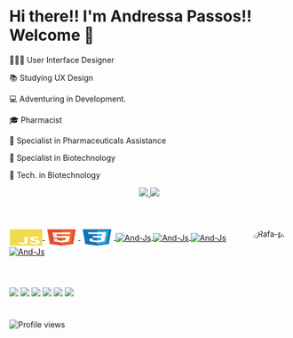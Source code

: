 # Hi there!! I'm Andressa Passos!! Welcome 👋

👩🏼‍💻 User Interface Designer <p>
📚 Studying UX Design  <p>
💻 Adventuring in Development. <p>
🎓 Pharmacist <p>
💊 Specialist in Pharmaceuticals Assistance <p>
🧪 Specialist in Biotechnology <p>
🧬 Tech. in Biotechnology <p>

  
<div align="center">
  <a href="https://github.com/andressapassos">
  <img height="180em" src="https://github-readme-stats.vercel.app/api?username=andressapassos&show_icons=true&theme=dracula&include_all_commits=true&count_private=true"/>
  <img height="180em" src="https://github-readme-stats.vercel.app/api/top-langs/?username=andressapassos&layout=compact&langs_count=7&theme=dracula"/>
</div>
  
  #
  
<div style="display: inline_block"><br>
  <img align="center" alt="And-Js" height="30" width="60" src="https://raw.githubusercontent.com/devicons/devicon/master/icons/javascript/javascript-plain.svg">
  <img align="center" alt="And-HTML" height="30" width="60" 
src="https://raw.githubusercontent.com/devicons/devicon/master/icons/html5/html5-original.svg">
  <img align="center" alt="And-CSS" height="30" width="60" src="https://raw.githubusercontent.com/devicons/devicon/master/icons/css3/css3-original.svg">
 <img align="right" alt="Rafa-pic" height="150" style="border-radius:50px;" src="https://media.discordapp.net/attachments/902145965153202219/902146181650604042/gif.gif?width=458&height=458">
 <img align="center" alt="And-Js" height="50" width="250" src="https://img.shields.io/badge/Adobe%20Illustrator-FF9A00?style=for-the-badge&logo=adobe%20illustrator&logoColor=white">
   <img align="center" alt="And-Js" height="50" width="190" src="https://img.shields.io/badge/Adobe%20Photoshop-31A8FF?style=for-the-badge&logo=Adobe%20Photoshop&logoColor=black">
  <img align="center" alt="And-Js" height="50" width="150" src="https://img.shields.io/badge/Adobe%20XD-470137?style=for-the-badge&logo=Adobe%20XD&logoColor=#FF61F6">
  <img align="center" alt="And-Js" height="50" width="130" src="https://img.shields.io/badge/Figma-F24E1E?style=for-the-badge&logo=figma&logoColor=white">
    
</div>
  
  #
 
<div style="display: inline_block"><br>
  <a href="https://instagram.com/andressa.uxuidesign/" target="_blank"><img src="https://img.shields.io/badge/-Instagram-%23E4405F?style=for-the-badge&logo=instagram&logoColor=white" target="_blank"></a>
  <a href="https://t.me/andressa1passos" target="_blank"><img src="https://img.shields.io/badge/Telegram-2CA5E0?style=for-the-badge&logo=telegram&logoColor=white" target="_blank"></a>
  <a href="https://www.linkedin.com/in/andressa-passos1" target="_blank"><img src="https://img.shields.io/badge/-LinkedIn-%230077B5?style=for-the-badge&logo=linkedin&logoColor=white" target="_blank"></a> 
   <a href="https://bit.ly/3QdR5cq" target="_blank"><img src="https://img.shields.io/badge/-Behance-blue?style=for-the-badge&logo=behance&logoColor=white" target="_blank"></a> 
   <a href="https://dribbble.com/andressapassos" target="_blank"><img src="https://img.shields.io/badge/Dribbble-EA4C89?style=for-the-badge&logo=dribbble&logoColor=white" target="_blank"></a> 
   <a href="https://linktr.ee/andressapassos" target="_blank"><img src="https://img.shields.io/badge/linktree-39E09B?style=for-the-badge&logo=linktree&logoColor=white" target="_blank"></a> 


</div>

  #
  
  <p align="left"> <img src="https://komarev.com/ghpvc/?username=andressapassos&color=yellow" alt="Profile views" /> </p>
